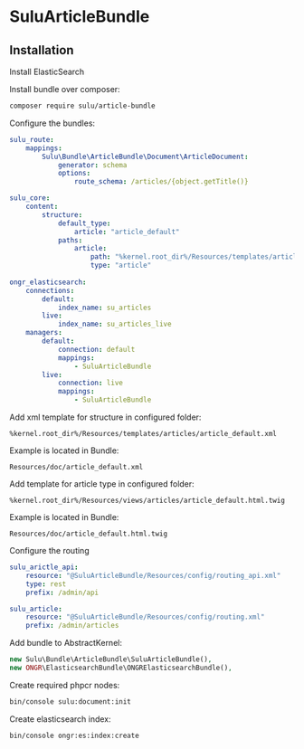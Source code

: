 # SuluArticleBundle

## Installation

Install ElasticSearch

Install bundle over composer:

```bash
composer require sulu/article-bundle
```

Configure the bundles:

```yml
sulu_route:
    mappings:
        Sulu\Bundle\ArticleBundle\Document\ArticleDocument:
            generator: schema
            options:
                route_schema: /articles/{object.getTitle()}

sulu_core:
    content:
        structure:
            default_type:
                article: "article_default"
            paths:
                article:
                    path: "%kernel.root_dir%/Resources/templates/articles"
                    type: "article"
                    
ongr_elasticsearch:
    connections:
        default:
            index_name: su_articles
        live:
            index_name: su_articles_live
    managers:
        default:
            connection: default
            mappings:
                - SuluArticleBundle
        live:
            connection: live
            mappings:
                - SuluArticleBundle
```

Add xml template for structure in configured folder:

```
%kernel.root_dir%/Resources/templates/articles/article_default.xml
```

Example is located in Bundle:

```
Resources/doc/article_default.xml
```

Add template for article type in configured folder:

```
%kernel.root_dir%/Resources/views/articles/article_default.html.twig
```

Example is located in Bundle:

```
Resources/doc/article_default.html.twig
```

Configure the routing

```yml
sulu_arictle_api:
    resource: "@SuluArticleBundle/Resources/config/routing_api.xml"
    type: rest
    prefix: /admin/api

sulu_article:
    resource: "@SuluArticleBundle/Resources/config/routing.xml"
    prefix: /admin/articles
```

Add bundle to AbstractKernel:

```php
new Sulu\Bundle\ArticleBundle\SuluArticleBundle(),
new ONGR\ElasticsearchBundle\ONGRElasticsearchBundle(),
```

Create required phpcr nodes:

```bash
bin/console sulu:document:init
```

Create elasticsearch index:

```bash
bin/console ongr:es:index:create
```
